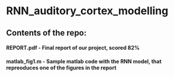 # RNN_auditory_cortex_modelling

## Contents of the repo:
#### REPORT.pdf - Final report of our project, scored 82%
#### matlab_fig1.m - Sample matlab code with the RNN model, that repreoduces one of the figures in the report
